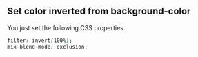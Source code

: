 ## Set color inverted from background-color

You just set the following CSS properties.

```css
filter: invert(100%);
mix-blend-mode: exclusion;
```